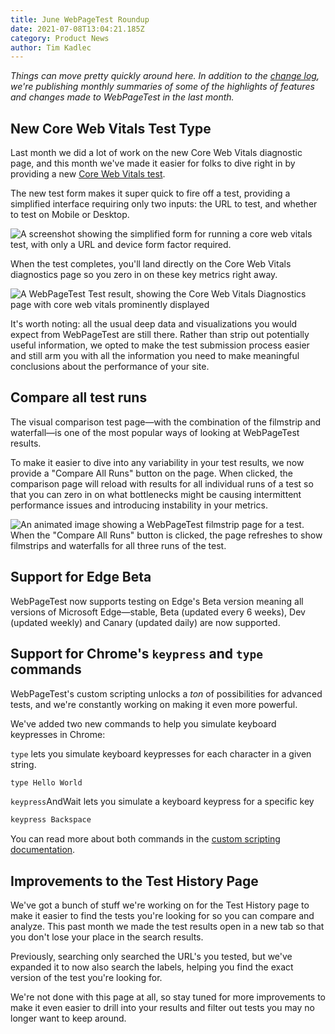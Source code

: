 ```yaml
---
title: June WebPageTest Roundup
date: 2021-07-08T13:04:21.185Z
category: Product News
author: Tim Kadlec
---
```

*Things can move pretty quickly around here. In addition to the [change log](https://docs.webpagetest.org/change-log/), we're publishing monthly summaries of some of the highlights of features and changes made to WebPageTest in the last month.*

## New Core Web Vitals Test Type

Last month we did a lot of work on the new Core Web Vitals diagnostic page, and this month we've made it easier for folks to dive right in by providing a new [Core Web Vitals test](https://www.webpagetest.org/webvitals).

The new test form makes it super quick to fire off a test, providing a simplified interface requiring only two inputs: the URL to test, and whether to test on Mobile or Desktop.

![A screenshot showing the simplified form for running a core web vitals test, with only a URL and device form factor required.](https://res.cloudinary.com/psaulitis/image/upload/f_auto,q_auto/v1625749729/core-web-vitals-test_mvevpr.png)

When the test completes, you'll land directly on the Core Web Vitals diagnostics page so you zero in on these key metrics right away.

![A WebPageTest Test result, showing the Core Web Vitals Diagnostics page with core web vitals prominently displayed](https://res.cloudinary.com/psaulitis/image/upload/f_auto,q_auto/v1625749729/core-web-vitals-page_qnpipt.png)

It's worth noting: all the usual deep data and visualizations you would expect from WebPageTest are still there. Rather than strip out potentially useful information, we opted to make the test submission process easier and still arm you with all the information you need to make meaningful conclusions about the performance of your site.

## Compare all test runs

The visual comparison test page—with the combination of the filmstrip and waterfall—is one of the most popular ways of looking at WebPageTest results.

To make it easier to dive into any variability in your test results, we now provide a "Compare All Runs" button on the page. When clicked, the comparison page will reload with results for all individual runs of a test so that you can zero in on what bottlenecks might be causing intermittent performance issues and introducing instability in your metrics.

![An animated image showing a WebPageTest filmstrip page for a test. When the "Compare All Runs" button is clicked, the page refreshes to show filmstrips and waterfalls for all three runs of the test.](https://res.cloudinary.com/psaulitis/image/upload/f_auto,q_auto/v1625749731/compare-all-tests_clw0h6.gif)

## Support for Edge Beta

WebPageTest now supports testing on Edge's Beta version meaning all versions of Microsoft Edge—stable, Beta (updated every 6 weeks), Dev (updated weekly) and Canary (updated daily) are now supported.

## Support for Chrome's `keypress` and `type` commands

WebPageTest's custom scripting unlocks a *ton* of possibilities for advanced tests, and we're constantly working on making it even more powerful.

We've added two new commands to help you simulate keyboard keypresses in Chrome:

`type` lets you simulate keyboard keypresses for each character in a given string.

```jsx
type Hello World
```

`keypress`AndWait lets you simulate a keyboard keypress for a specific key

```jsx
keypress Backspace
```

You can read more about both commands in the [custom scripting documentation](https://docs.webpagetest.org/scripting/).

## Improvements to the Test History Page

We've got a bunch of stuff we're working on for the Test History page to make it easier to find the tests you're looking for so you can compare and analyze. This past month we made the test results open in a new tab so that you don't lose your place in the search results.

Previously, searching only searched the URL's you tested, but we've expanded it to now also search the labels, helping you find the exact version of the test you're looking for.

We're not done with this page at all, so stay tuned for more improvements to make it even easier to drill into your results and filter out tests you may no longer want to keep around.